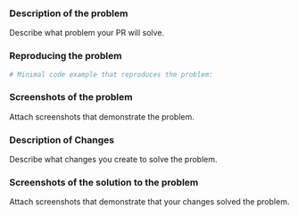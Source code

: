 ### Description of the problem

Describe what problem your PR will solve.

### Reproducing the problem

```python
# Minimal code example that reproduces the problem:
```

### Screenshots of the problem

Attach screenshots that demonstrate the problem.

### Description of Changes

Describe what changes you create to solve the problem.

### Screenshots of the solution to the problem

Attach screenshots that demonstrate that your changes solved the problem.
